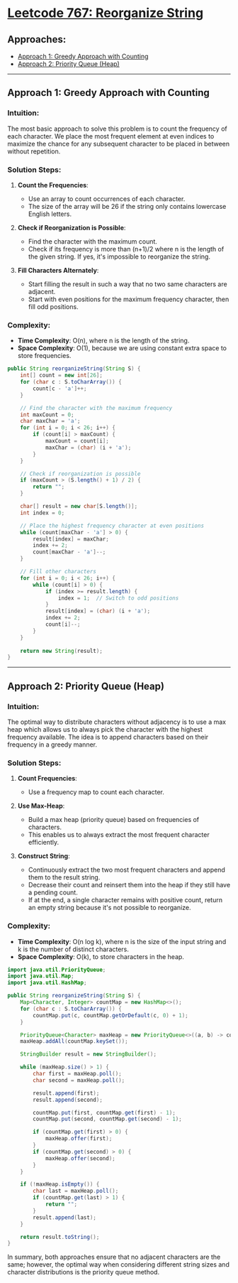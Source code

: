 # [Leetcode 767: Reorganize String](https://leetcode.com/problems/reorganize-string/)

## Approaches:
- [Approach 1: Greedy Approach with Counting](#approach-1-greedy-approach-with-counting)
- [Approach 2: Priority Queue (Heap)](#approach-2-priority-queue-heap)

---
## Approach 1: Greedy Approach with Counting

### Intuition:
The most basic approach to solve this problem is to count the frequency of each character. We place the most frequent element at even indices to maximize the chance for any subsequent character to be placed in between without repetition.

### Solution Steps:
1. **Count the Frequencies**:
   - Use an array to count occurrences of each character.
   - The size of the array will be 26 if the string only contains lowercase English letters.

2. **Check if Reorganization is Possible**:
   - Find the character with the maximum count.
   - Check if its frequency is more than (n+1)/2 where n is the length of the given string. If yes, it's impossible to reorganize the string.

3. **Fill Characters Alternately**:
   - Start filling the result in such a way that no two same characters are adjacent.
   - Start with even positions for the maximum frequency character, then fill odd positions.

### Complexity:
- **Time Complexity**: O(n), where n is the length of the string.
- **Space Complexity**: O(1), because we are using constant extra space to store frequencies.

```java
public String reorganizeString(String S) {
    int[] count = new int[26];
    for (char c : S.toCharArray()) {
        count[c - 'a']++;
    }

    // Find the character with the maximum frequency
    int maxCount = 0;
    char maxChar = 'a';
    for (int i = 0; i < 26; i++) {
        if (count[i] > maxCount) {
            maxCount = count[i];
            maxChar = (char) (i + 'a');
        }
    }

    // Check if reorganization is possible
    if (maxCount > (S.length() + 1) / 2) {
        return "";
    }

    char[] result = new char[S.length()];
    int index = 0;

    // Place the highest frequency character at even positions
    while (count[maxChar - 'a'] > 0) {
        result[index] = maxChar;
        index += 2;
        count[maxChar - 'a']--;
    }

    // Fill other characters
    for (int i = 0; i < 26; i++) {
        while (count[i] > 0) {
            if (index >= result.length) {
                index = 1;  // Switch to odd positions
            }
            result[index] = (char) (i + 'a');
            index += 2;
            count[i]--;
        }
    }
    
    return new String(result);
}
```

---
## Approach 2: Priority Queue (Heap)

### Intuition:
The optimal way to distribute characters without adjacency is to use a max heap which allows us to always pick the character with the highest frequency available. The idea is to append characters based on their frequency in a greedy manner.

### Solution Steps:
1. **Count Frequencies**:
   - Use a frequency map to count each character.

2. **Use Max-Heap**:
   - Build a max heap (priority queue) based on frequencies of characters.
   - This enables us to always extract the most frequent character efficiently.

3. **Construct String**:
   - Continuously extract the two most frequent characters and append them to the result string.
   - Decrease their count and reinsert them into the heap if they still have a pending count.
   - If at the end, a single character remains with positive count, return an empty string because it's not possible to reorganize.

### Complexity:
- **Time Complexity**: O(n log k), where n is the size of the input string and k is the number of distinct characters.
- **Space Complexity**: O(k), to store characters in the heap.

```java
import java.util.PriorityQueue;
import java.util.Map;
import java.util.HashMap;

public String reorganizeString(String S) {
    Map<Character, Integer> countMap = new HashMap<>();
    for (char c : S.toCharArray()) {
        countMap.put(c, countMap.getOrDefault(c, 0) + 1);
    }

    PriorityQueue<Character> maxHeap = new PriorityQueue<>((a, b) -> countMap.get(b) - countMap.get(a));
    maxHeap.addAll(countMap.keySet());

    StringBuilder result = new StringBuilder();

    while (maxHeap.size() > 1) {
        char first = maxHeap.poll();
        char second = maxHeap.poll();

        result.append(first);
        result.append(second);

        countMap.put(first, countMap.get(first) - 1);
        countMap.put(second, countMap.get(second) - 1);

        if (countMap.get(first) > 0) {
            maxHeap.offer(first);
        }
        if (countMap.get(second) > 0) {
            maxHeap.offer(second);
        }
    }

    if (!maxHeap.isEmpty()) {
        char last = maxHeap.poll();
        if (countMap.get(last) > 1) {
            return "";
        }
        result.append(last);
    }

    return result.toString();
}
```

In summary, both approaches ensure that no adjacent characters are the same; however, the optimal way when considering different string sizes and character distributions is the priority queue method.

